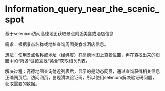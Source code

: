# Information_query_near_the_scenic_spot
基于selenium访问高德地图获取景点附近美食或酒店信息

需求：根据景点名称或地址查询周围美食或酒店信息。

想法：使用景点名称或地址（经纬度）在高德地图上查找位置，再在查找出来的页面中的“附近”链接查找“美食”获取相关列表。

解决过程：高德地图查询附近列表后，显示的是动态网页，通过查询获得相关信息正确网页后，访问网页，出现滑块验证码，所以使用selenium解决验证码问题，获取需要的数据。
